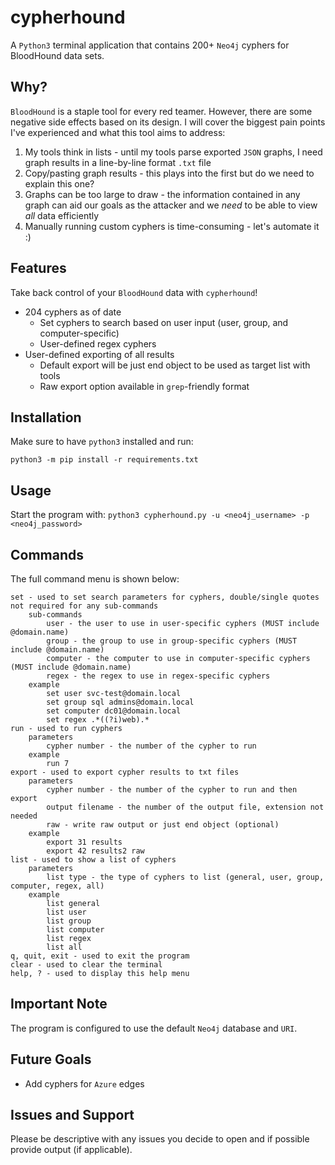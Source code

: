 # cypherhound

A `Python3` terminal application that contains 200+ `Neo4j` cyphers for BloodHound data sets.

## Why?

`BloodHound` is a staple tool for every red teamer. However, there are some negative side effects based on its design. I will cover the biggest pain points I've experienced and what this tool aims to address:

1. My tools think in lists - until my tools parse exported `JSON` graphs, I need graph results in a line-by-line format `.txt` file
2. Copy/pasting graph results - this plays into the first but do we need to explain this one?
3. Graphs can be too large to draw - the information contained in any graph can aid our goals as the attacker and we *need* to be able to view *all* data efficiently
4. Manually running custom cyphers is time-consuming - let's automate it :)

## Features

Take back control of your `BloodHound` data with `cypherhound`!

- 204 cyphers as of date
  - Set cyphers to search based on user input (user, group, and computer-specific)
  - User-defined regex cyphers
- User-defined exporting of all results
  - Default export will be just end object to be used as target list with tools
  - Raw export option available in `grep`-friendly format

## Installation

Make sure to have `python3` installed and run:

`python3 -m pip install -r requirements.txt`

## Usage

Start the program with: `python3 cypherhound.py -u <neo4j_username> -p <neo4j_password>`

## Commands

The full command menu is shown below:

```
set - used to set search parameters for cyphers, double/single quotes not required for any sub-commands
    sub-commands
        user - the user to use in user-specific cyphers (MUST include @domain.name)
        group - the group to use in group-specific cyphers (MUST include @domain.name)
        computer - the computer to use in computer-specific cyphers (MUST include @domain.name)
        regex - the regex to use in regex-specific cyphers
    example
        set user svc-test@domain.local
        set group sql admins@domain.local
        set computer dc01@domain.local
        set regex .*((?i)web).*
run - used to run cyphers
    parameters
        cypher number - the number of the cypher to run
    example
        run 7
export - used to export cypher results to txt files
    parameters
        cypher number - the number of the cypher to run and then export
        output filename - the number of the output file, extension not needed
        raw - write raw output or just end object (optional)
    example
        export 31 results
        export 42 results2 raw
list - used to show a list of cyphers
    parameters
        list type - the type of cyphers to list (general, user, group, computer, regex, all)
    example
        list general
        list user
        list group
        list computer
        list regex
        list all
q, quit, exit - used to exit the program
clear - used to clear the terminal
help, ? - used to display this help menu
```

## Important Note

The program is configured to use the default `Neo4j` database and `URI`.

## Future Goals

- Add cyphers for `Azure` edges

## Issues and Support

Please be descriptive with any issues you decide to open and if possible provide output (if applicable).
